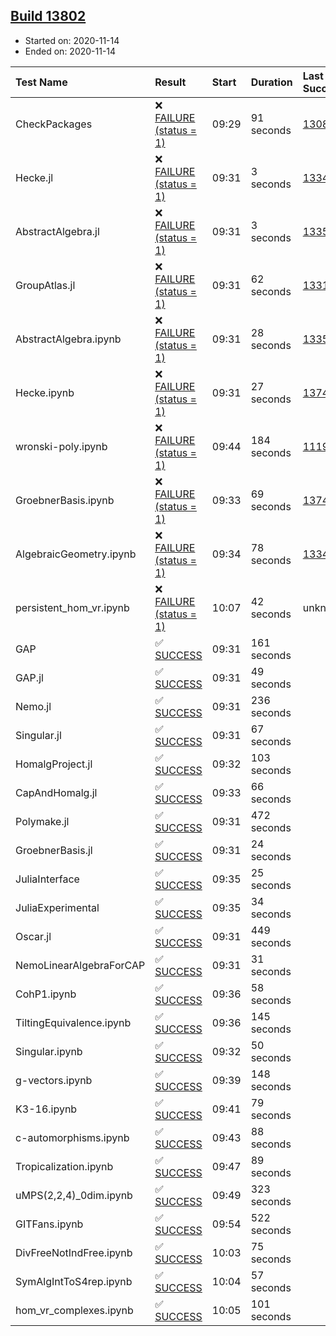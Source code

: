 ## [Build 13802](https://oscarci.mathematik.uni-kl.de/job/oscar/13802/)

* Started on: 2020-11-14
* Ended on: 2020-11-14

| Test Name    | Result | Start | Duration | Last Success | First Failure |
|:-------------|:-------|:------|:---------|:-------------|:--------------|
| CheckPackages | ❌ [FAILURE (status = 1)](https://oscarci.mathematik.uni-kl.de/job/oscar/13802/artifact/logs/build-13802/CheckPackages.log) | 09:29 | 91 seconds | [13085](https://oscarci.mathematik.uni-kl.de/job/oscar/13085/) | [13086](https://oscarci.mathematik.uni-kl.de/job/oscar/13086/) |
| Hecke.jl | ❌ [FAILURE (status = 1)](https://oscarci.mathematik.uni-kl.de/job/oscar/13802/artifact/logs/build-13802/Hecke.jl.log) | 09:31 | 3 seconds | [13341](https://oscarci.mathematik.uni-kl.de/job/oscar/13341/) | [13342](https://oscarci.mathematik.uni-kl.de/job/oscar/13342/) |
| AbstractAlgebra.jl | ❌ [FAILURE (status = 1)](https://oscarci.mathematik.uni-kl.de/job/oscar/13802/artifact/logs/build-13802/AbstractAlgebra.jl.log) | 09:31 | 3 seconds | [13355](https://oscarci.mathematik.uni-kl.de/job/oscar/13355/) | [13356](https://oscarci.mathematik.uni-kl.de/job/oscar/13356/) |
| GroupAtlas.jl | ❌ [FAILURE (status = 1)](https://oscarci.mathematik.uni-kl.de/job/oscar/13802/artifact/logs/build-13802/GroupAtlas.jl.log) | 09:31 | 62 seconds | [13311](https://oscarci.mathematik.uni-kl.de/job/oscar/13311/) | [13312](https://oscarci.mathematik.uni-kl.de/job/oscar/13312/) |
| AbstractAlgebra.ipynb | ❌ [FAILURE (status = 1)](https://oscarci.mathematik.uni-kl.de/job/oscar/13802/artifact/logs/build-13802/AbstractAlgebra.ipynb.log) | 09:31 | 28 seconds | [13355](https://oscarci.mathematik.uni-kl.de/job/oscar/13355/) | [13356](https://oscarci.mathematik.uni-kl.de/job/oscar/13356/) |
| Hecke.ipynb | ❌ [FAILURE (status = 1)](https://oscarci.mathematik.uni-kl.de/job/oscar/13802/artifact/logs/build-13802/Hecke.ipynb.log) | 09:31 | 27 seconds | [13749](https://oscarci.mathematik.uni-kl.de/job/oscar/13749/) | [13750](https://oscarci.mathematik.uni-kl.de/job/oscar/13750/) |
| wronski-poly.ipynb | ❌ [FAILURE (status = 1)](https://oscarci.mathematik.uni-kl.de/job/oscar/13802/artifact/logs/build-13802/wronski-poly.ipynb.log) | 09:44 | 184 seconds | [11192](https://oscarci.mathematik.uni-kl.de/job/oscar/11192/) | [11193](https://oscarci.mathematik.uni-kl.de/job/oscar/11193/) |
| GroebnerBasis.ipynb | ❌ [FAILURE (status = 1)](https://oscarci.mathematik.uni-kl.de/job/oscar/13802/artifact/logs/build-13802/GroebnerBasis.ipynb.log) | 09:33 | 69 seconds | [13748](https://oscarci.mathematik.uni-kl.de/job/oscar/13748/) | [13749](https://oscarci.mathematik.uni-kl.de/job/oscar/13749/) |
| AlgebraicGeometry.ipynb | ❌ [FAILURE (status = 1)](https://oscarci.mathematik.uni-kl.de/job/oscar/13802/artifact/logs/build-13802/AlgebraicGeometry.ipynb.log) | 09:34 | 78 seconds | [13341](https://oscarci.mathematik.uni-kl.de/job/oscar/13341/) | [13342](https://oscarci.mathematik.uni-kl.de/job/oscar/13342/) |
| persistent_hom_vr.ipynb | ❌ [FAILURE (status = 1)](https://oscarci.mathematik.uni-kl.de/job/oscar/13802/artifact/logs/build-13802/persistent_hom_vr.ipynb.log) | 10:07 | 42 seconds | unknown | unknown |
| GAP | ✅ [SUCCESS](https://oscarci.mathematik.uni-kl.de/job/oscar/13802/artifact/logs/build-13802/GAP.log) | 09:31 | 161 seconds |  |  |
| GAP.jl | ✅ [SUCCESS](https://oscarci.mathematik.uni-kl.de/job/oscar/13802/artifact/logs/build-13802/GAP.jl.log) | 09:31 | 49 seconds |  |  |
| Nemo.jl | ✅ [SUCCESS](https://oscarci.mathematik.uni-kl.de/job/oscar/13802/artifact/logs/build-13802/Nemo.jl.log) | 09:31 | 236 seconds |  |  |
| Singular.jl | ✅ [SUCCESS](https://oscarci.mathematik.uni-kl.de/job/oscar/13802/artifact/logs/build-13802/Singular.jl.log) | 09:31 | 67 seconds |  |  |
| HomalgProject.jl | ✅ [SUCCESS](https://oscarci.mathematik.uni-kl.de/job/oscar/13802/artifact/logs/build-13802/HomalgProject.jl.log) | 09:32 | 103 seconds |  |  |
| CapAndHomalg.jl | ✅ [SUCCESS](https://oscarci.mathematik.uni-kl.de/job/oscar/13802/artifact/logs/build-13802/CapAndHomalg.jl.log) | 09:33 | 66 seconds |  |  |
| Polymake.jl | ✅ [SUCCESS](https://oscarci.mathematik.uni-kl.de/job/oscar/13802/artifact/logs/build-13802/Polymake.jl.log) | 09:31 | 472 seconds |  |  |
| GroebnerBasis.jl | ✅ [SUCCESS](https://oscarci.mathematik.uni-kl.de/job/oscar/13802/artifact/logs/build-13802/GroebnerBasis.jl.log) | 09:31 | 24 seconds |  |  |
| JuliaInterface | ✅ [SUCCESS](https://oscarci.mathematik.uni-kl.de/job/oscar/13802/artifact/logs/build-13802/JuliaInterface.log) | 09:35 | 25 seconds |  |  |
| JuliaExperimental | ✅ [SUCCESS](https://oscarci.mathematik.uni-kl.de/job/oscar/13802/artifact/logs/build-13802/JuliaExperimental.log) | 09:35 | 34 seconds |  |  |
| Oscar.jl | ✅ [SUCCESS](https://oscarci.mathematik.uni-kl.de/job/oscar/13802/artifact/logs/build-13802/Oscar.jl.log) | 09:31 | 449 seconds |  |  |
| NemoLinearAlgebraForCAP | ✅ [SUCCESS](https://oscarci.mathematik.uni-kl.de/job/oscar/13802/artifact/logs/build-13802/NemoLinearAlgebraForCAP.log) | 09:31 | 31 seconds |  |  |
| CohP1.ipynb | ✅ [SUCCESS](https://oscarci.mathematik.uni-kl.de/job/oscar/13802/artifact/logs/build-13802/CohP1.ipynb.log) | 09:36 | 58 seconds |  |  |
| TiltingEquivalence.ipynb | ✅ [SUCCESS](https://oscarci.mathematik.uni-kl.de/job/oscar/13802/artifact/logs/build-13802/TiltingEquivalence.ipynb.log) | 09:36 | 145 seconds |  |  |
| Singular.ipynb | ✅ [SUCCESS](https://oscarci.mathematik.uni-kl.de/job/oscar/13802/artifact/logs/build-13802/Singular.ipynb.log) | 09:32 | 50 seconds |  |  |
| g-vectors.ipynb | ✅ [SUCCESS](https://oscarci.mathematik.uni-kl.de/job/oscar/13802/artifact/logs/build-13802/g-vectors.ipynb.log) | 09:39 | 148 seconds |  |  |
| K3-16.ipynb | ✅ [SUCCESS](https://oscarci.mathematik.uni-kl.de/job/oscar/13802/artifact/logs/build-13802/K3-16.ipynb.log) | 09:41 | 79 seconds |  |  |
| c-automorphisms.ipynb | ✅ [SUCCESS](https://oscarci.mathematik.uni-kl.de/job/oscar/13802/artifact/logs/build-13802/c-automorphisms.ipynb.log) | 09:43 | 88 seconds |  |  |
| Tropicalization.ipynb | ✅ [SUCCESS](https://oscarci.mathematik.uni-kl.de/job/oscar/13802/artifact/logs/build-13802/Tropicalization.ipynb.log) | 09:47 | 89 seconds |  |  |
| uMPS(2,2,4)_0dim.ipynb | ✅ [SUCCESS](https://oscarci.mathematik.uni-kl.de/job/oscar/13802/artifact/logs/build-13802/uMPS-2-2-4-_0dim.ipynb.log) | 09:49 | 323 seconds |  |  |
| GITFans.ipynb | ✅ [SUCCESS](https://oscarci.mathematik.uni-kl.de/job/oscar/13802/artifact/logs/build-13802/GITFans.ipynb.log) | 09:54 | 522 seconds |  |  |
| DivFreeNotIndFree.ipynb | ✅ [SUCCESS](https://oscarci.mathematik.uni-kl.de/job/oscar/13802/artifact/logs/build-13802/DivFreeNotIndFree.ipynb.log) | 10:03 | 75 seconds |  |  |
| SymAlgIntToS4rep.ipynb | ✅ [SUCCESS](https://oscarci.mathematik.uni-kl.de/job/oscar/13802/artifact/logs/build-13802/SymAlgIntToS4rep.ipynb.log) | 10:04 | 57 seconds |  |  |
| hom_vr_complexes.ipynb | ✅ [SUCCESS](https://oscarci.mathematik.uni-kl.de/job/oscar/13802/artifact/logs/build-13802/hom_vr_complexes.ipynb.log) | 10:05 | 101 seconds |  |  |
